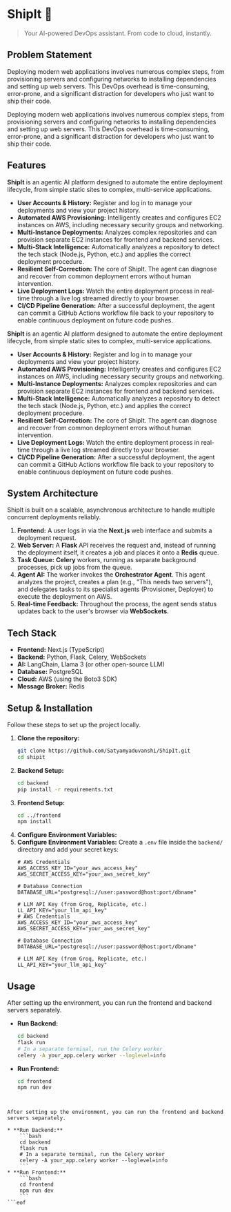 # ShipIt 🚀


> Your AI-powered DevOps assistant. From code to cloud, instantly.

## Problem Statement

Deploying modern web applications involves numerous complex steps, from provisioning servers and configuring networks to installing dependencies and setting up web servers. This DevOps overhead is time-consuming, error-prone, and a significant distraction for developers who just want to ship their code.

Deploying modern web applications involves numerous complex steps, from provisioning servers and configuring networks to installing dependencies and setting up web servers. This DevOps overhead is time-consuming, error-prone, and a significant distraction for developers who just want to ship their code.

## Features

**ShipIt** is an agentic AI platform designed to automate the entire deployment lifecycle, from simple static sites to complex, multi-service applications.

* **User Accounts & History:** Register and log in to manage your deployments and view your project history.
* **Automated AWS Provisioning:** Intelligently creates and configures EC2 instances on AWS, including necessary security groups and networking.
* **Multi-Instance Deployments:** Analyzes complex repositories and can provision separate EC2 instances for frontend and backend services.
* **Multi-Stack Intelligence:** Automatically analyzes a repository to detect the tech stack (Node.js, Python, etc.) and applies the correct deployment procedure.
* **Resilient Self-Correction:** The core of ShipIt. The agent can diagnose and recover from common deployment errors without human intervention.
* **Live Deployment Logs:** Watch the entire deployment process in real-time through a live log streamed directly to your browser.
* **CI/CD Pipeline Generation:** After a successful deployment, the agent can commit a GitHub Actions workflow file back to your repository to enable continuous deployment on future code pushes.

**ShipIt** is an agentic AI platform designed to automate the entire deployment lifecycle, from simple static sites to complex, multi-service applications.

* **User Accounts & History:** Register and log in to manage your deployments and view your project history.
* **Automated AWS Provisioning:** Intelligently creates and configures EC2 instances on AWS, including necessary security groups and networking.
* **Multi-Instance Deployments:** Analyzes complex repositories and can provision separate EC2 instances for frontend and backend services.
* **Multi-Stack Intelligence:** Automatically analyzes a repository to detect the tech stack (Node.js, Python, etc.) and applies the correct deployment procedure.
* **Resilient Self-Correction:** The core of ShipIt. The agent can diagnose and recover from common deployment errors without human intervention.
* **Live Deployment Logs:** Watch the entire deployment process in real-time through a live log streamed directly to your browser.
* **CI/CD Pipeline Generation:** After a successful deployment, the agent can commit a GitHub Actions workflow file back to your repository to enable continuous deployment on future code pushes.

## System Architecture

ShipIt is built on a scalable, asynchronous architecture to handle multiple concurrent deployments reliably.

1.  **Frontend:** A user logs in via the **Next.js** web interface and submits a deployment request.
2.  **Web Server:** A **Flask** API receives the request and, instead of running the deployment itself, it creates a job and places it onto a **Redis** queue.
3.  **Task Queue:** **Celery** workers, running as separate background processes, pick up jobs from the queue.
4.  **Agent AI:** The worker invokes the **Orchestrator Agent**. This agent analyzes the project, creates a plan (e.g., "This needs two servers"), and delegates tasks to its specialist agents (Provisioner, Deployer) to execute the deployment on AWS.
5.  **Real-time Feedback:** Throughout the process, the agent sends status updates back to the user's browser via **WebSockets**.

## Tech Stack

* **Frontend:** Next.js (TypeScript)
* **Backend:** Python, Flask, Celery, WebSockets
* **AI:** LangChain, Llama 3 (or other open-source LLM)
* **Database:** PostgreSQL
* **Cloud:** AWS (using the Boto3 SDK)
* **Message Broker:** Redis

## Setup & Installation


Follow these steps to set up the project locally.

1.  **Clone the repository:**
    ```bash
    git clone https://github.com/Satyamyaduvanshi/ShipIt.git
    cd shipit
    ```
2.  **Backend Setup:**
    ```bash
    cd backend
    pip install -r requirements.txt
    ```
3.  **Frontend Setup:**
    ```bash
    cd ../frontend
    npm install
    ```
4.  **Configure Environment Variables:**
4.  **Configure Environment Variables:**
    Create a `.env` file inside the `backend/` directory and add your secret keys:
    ```
    # AWS Credentials
    AWS_ACCESS_KEY_ID="your_aws_access_key"
    AWS_SECRET_ACCESS_KEY="your_aws_secret_key"

    # Database Connection
    DATABASE_URL="postgresql://user:password@host:port/dbname"

    # LLM API Key (from Groq, Replicate, etc.)
    LL_API_KEY="your_llm_api_key"
    # AWS Credentials
    AWS_ACCESS_KEY_ID="your_aws_access_key"
    AWS_SECRET_ACCESS_KEY="your_aws_secret_key"

    # Database Connection
    DATABASE_URL="postgresql://user:password@host:port/dbname"

    # LLM API Key (from Groq, Replicate, etc.)
    LL_API_KEY="your_llm_api_key"
    ```

## Usage

After setting up the environment, you can run the frontend and backend servers separately.

* **Run Backend:**
    ```bash
    cd backend
    flask run
    # In a separate terminal, run the Celery worker
    celery -A your_app.celery worker --loglevel=info
    ```
* **Run Frontend:**
    ```bash
    cd frontend
    npm run dev
    ```
```eof


After setting up the environment, you can run the frontend and backend servers separately.

* **Run Backend:**
    ```bash
    cd backend
    flask run
    # In a separate terminal, run the Celery worker
    celery -A your_app.celery worker --loglevel=info
    ```
* **Run Frontend:**
    ```bash
    cd frontend
    npm run dev
    ```
```eof
